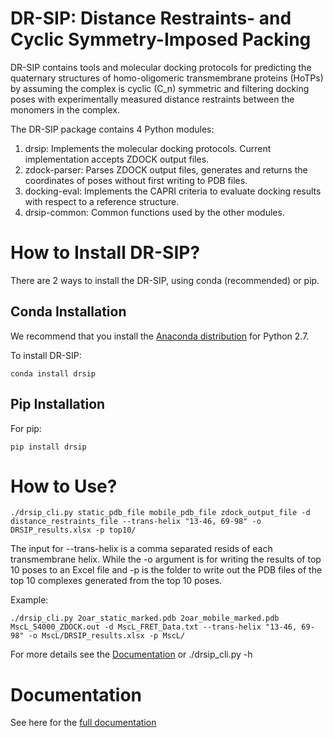 # DR-SIP: Distance Restraints- and Cyclic Symmetry-Imposed Packing
DR-SIP contains tools and molecular docking protocols for predicting the quaternary structures of homo-oligomeric transmembrane proteins (HoTPs) by assuming the complex is cyclic (C_n) symmetric and filtering docking poses with experimentally measured distance restraints between the monomers in the complex.

The DR-SIP package contains 4 Python modules:
1. drsip: Implements the molecular docking protocols. Current implementation accepts ZDOCK output files.
2. zdock-parser: Parses ZDOCK output files, generates and returns the coordinates of poses without first writing to PDB files.
3. docking-eval: Implements the CAPRI criteria to evaluate docking results with respect to a reference structure. 
4. drsip-common: Common functions used by the other modules.

# How to Install DR-SIP?
There are 2 ways to install the DR-SIP, using conda (recommended) or pip.

## Conda Installation
We recommend that you install the [Anaconda distribution](https://www.anaconda.com/download/) for Python 2.7.

To install DR-SIP:
```
conda install drsip
```

## Pip Installation
For pip:
```
pip install drsip
```

# How to Use?
```
./drsip_cli.py static_pdb_file mobile_pdb_file zdock_output_file -d distance_restraints_file --trans-helix "13-46, 69-98" -o DRSIP_results.xlsx -p top10/
```
The input for --trans-helix is a comma separated resids of each transmembrane helix. While the -o argument is for writing the results of top 10 poses to an Excel file and -p is the folder to write out the PDB files of the top 10 complexes generated from the top 10 poses.

Example:
```
./drsip_cli.py 2oar_static_marked.pdb 2oar_mobile_marked.pdb MscL_54000_ZDOCK.out -d MscL_FRET_Data.txt --trans-helix "13-46, 69-98" -o MscL/DRSIP_results.xlsx -p MscL/
```

For more details see the [Documentation](https://capslockwizard.github.io/drsip/) or ./drsip_cli.py -h

# Documentation
See here for the [full documentation](https://capslockwizard.github.io/drsip/)
